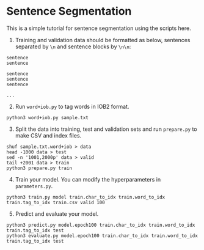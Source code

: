 # Sentence Segmentation

This is a simple tutorial for sentence segmentation using the scripts here.

1. Training and validation data should be formatted as below, sentences separated by `\n` and sentence blocks by `\n\n`:

```
sentence
sentence

sentence
sentence
sentence

...
```

2. Run `word+iob.py` to tag words in IOB2 format.

```
python3 word+iob.py sample.txt
```

3. Split the data into training, test and validation sets and run `prepare.py` to make CSV and index files.

```
shuf sample.txt.word+iob > data
head -1000 data > test
sed -n '1001,2000p' data > valid
tail +2001 data > train
python3 prepare.py train
```

4. Train your model. You can modify the hyperparameters in `parameters.py`.

```
python3 train.py model train.char_to_idx train.word_to_idx train.tag_to_idx train.csv valid 100
```

5. Predict and evaluate your model.

```
python3 predict.py model.epoch100 train.char_to_idx train.word_to_idx train.tag_to_idx test
python3 evaluate.py model.epoch100 train.char_to_idx train.word_to_idx train.tag_to_idx test
```
